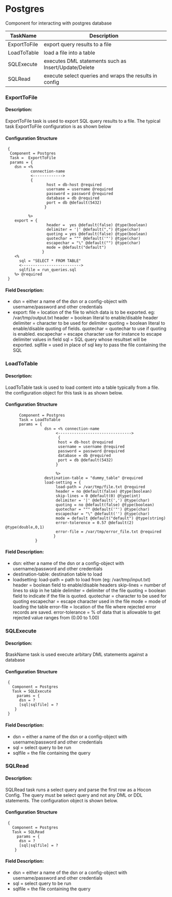 
 
Postgres
========

Component for interacting with postgres database

| TaskName        | Description                                               |
|-----------------|-----------------------------------------------------------|
| ExportToFile    | export query results to a file                            |
| LoadToTable     | load a file into a table                                  |
| SQLExecute      | executes DML statements such as Insert/Update/Delete      |
| SQLRead         | execute select queries and wraps the results in config    |


     

 
### ExportToFile


#### Description:

 
ExportToFile task is used to export SQL query results to a file.
The typical task ExportToFile configuration is as shown below
     

#### Configuration Structure


      
     {
      Component = Postgres
      Task =  ExportToFile
      params = {
        dsn = <%
               connection-name
               <------------->
               {
                      host = db-host @required
                      username = username @required
                      password = password @required
                      database = db @required
                      port = db @default(5432)
                     }
                      
              %>
        export = {
                      header =  yes @default(false) @type(boolean)
                      delimiter = '|' @default(",") @type(char)
                      quoting = yes @default(false) @type(boolean)
                      quotechar = """ @default('"') @type(char)
                      escapechar = "\" @default("") @type(char)
                      mode = @default("default")
                    }
        <%
          sql = "SELECT * FROM TABLE"
          <-------------------------->
          sqlfile = run_queries.sql
        %> @required
     }
          


#### Field Description:

 * dsn =  either a name of the dsn or a config-object with username/password and other credentials
 * export:
            file =  location of the file to which data is to be exported. eg: /var/tmp/output.txt
         header = boolean literal to enable/disable header
         delimiter = character to be used for delimiter
         quoting = boolean literal to enable/disable quoting of fields.
         quotechar = quotechar to use if quoting is enabled.
         escapechar = escape character use for instance to escape delimiter values in field
         sql = SQL query whose resultset will be exported.
         sqlfile = used in place of sql key to pass the file containing the SQL
      

     




### LoadToTable


#### Description:

 
LoadToTable task is used to load content into a table typically from a file.
the configuration object for this task is as shown below.
    

#### Configuration Structure


      
          Component = Postgres
          Task = LoadToTable
          params = {
     	             dsn = <% connection-name
                          <-------------------------------->
                           {
                           host = db-host @required
                           username = username @required
                           password = password @required
                           database = db @required
                           port = db @default(5432)
                          }
                           
                          %>
     	             destination-table = "dummy_table" @required
     	             load-setting = {
                          load-path = /var/tmp/file.txt @required
                          header = no @default(false) @type(boolean)
                          skip-lines = 0 @default(0) @type(int)
                          delimiter = '|' @default(',') @type(char)
                          quoting = no @default(false) @type(boolean)
                          quotechar = """ @default('"') @type(char)
                          escapechar = "\" @default('') @type(char)
                          mode = default @default("default") @type(string)
                          error-tolerence = 0.57 @default(2) @type(double,0,1)
                          error-file = /var/tmp/error_file.txt @required
                         }
                 }
          


#### Field Description:

 * dsn:  either a name of the dsn or a config-object with username/password and other credentials
 * destination-table: destination table to load
 * loadsetting:
        load-path = path to load from (eg: /var/tmp/input.txt)
        header = boolean field to enable/disable headers
        skip-lines = number of lines to skip in he table
        delimiter = delimiter of the file
        quoting = boolean field to indicate if the file is quoted.
        quotechar = character to be used for quoting
        escapechar = escape character used in the file
        mode = mode of loading the table
        error-file = location of the file where rejected error records are saved.
        error-tolerance = % of data that is allowable to get rejected value ranges from (0.00 to 1.00)
           

     




### SQLExecute


#### Description:

 $taskName task is used execute arbitary DML statements against a database

#### Configuration Structure


      
     {
       Component = Postgres
       Task = SQLExecute
         params = {
          dsn = ?
          [sql|sqlfile] = ?
        }
     }
          


#### Field Description:

 * dsn = either a name of the dsn or a config-object with username/password and other credentials
 * sql = select query to be run
 * sqlfile = the file containing the query

     




### SQLRead


#### Description:

 
SQLRead task runs a select query and parse the first row as a Hocon Config.
The query must be select query and not any DML or DDL statements.
The configuration object is shown below.
    

#### Configuration Structure


      
     {
       Component = Postgres
       Task = SQLRead
         params = {
          dsn = ?
          [sql|sqlfile] = ?
        }
       


#### Field Description:

 * dsn = either a name of the dsn or a config-object with username/password and other credentials
 * sql = select query to be run
 * sqlfile = the file containing the query

     

     